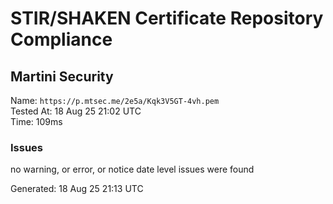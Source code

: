 # STIR/SHAKEN Certificate Repository Compliance

## Martini Security

Name: `https://p.mtsec.me/2e5a/Kqk3V5GT-4vh.pem`\
Tested At: 18 Aug 25 21:02 UTC\
Time: 109ms

### Issues

no warning, or error, or notice date level issues were found

Generated: 18 Aug 25 21:13 UTC